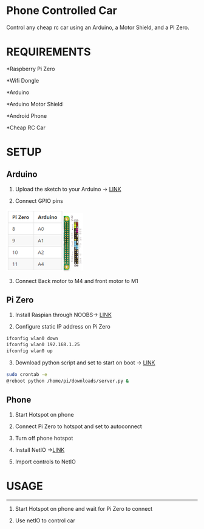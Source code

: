 # Phone Controlled Car


Control any cheap rc car using an Arduino, a Motor Shield, and a PI Zero.
# REQUIREMENTS

*Raspberry Pi Zero

*Wifi Dongle

*Arduino

*Arduino Motor Shield

*Android Phone

*Cheap RC Car

# SETUP


Arduino
-----
  1. Upload the sketch to your Arduino -> <a href="https://github.com/jdial1/Phone-Controlled-RC-Car/blob/master/Arduino/Arduino%20RC%20Car%20Sketch">LINK</a>

  2. Connect GPIO pins

<img src="https://github.com/jdial1/Phone-Controlled-RC-Car/blob/master/images/Pi-table.PNG" Width=30%></img><img src="https://github.com/jdial1/Phone-Controlled-RC-Car/blob/master/images/Pi-Zero-GPIO-PINOUT.PNG" Width=10%></img>

  3. Connect Back motor to M4 and front motor to M1

Pi Zero
-----
  1. Install Raspian through NOOBS-> <a href="https://www.raspberrypi.org/downloads/noobs/">LINK</a>

  2. Configure static IP address on Pi Zero
```bash
ifconfig wlan0 down
ifconfig wlan0 192.168.1.25
ifconfig wlan0 up
```
  3. Download python script and set to start on boot -> <a href="https://github.com/jdial1/Phone-Controlled-RC-Car/blob/master/Ras%20Pi%20Zero/Python%20server%20script">LINK</a>
```bash
sudo crontab -e
@reboot python /home/pi/downloads/server.py &
```


Phone
-----
  1. Start Hotspot on phone

  2. Connect Pi Zero to hotspot and set to autoconnect

  3. Turn off phone hotspot

  4. Install NetIO -><a href="https://play.google.com/store/apps/details?id=com.luvago.netio&hl=en">LINK</a>

  5. Import controls to NetIO



# USAGE
------------------------
  1. Start Hotspot on phone and wait for Pi Zero to connect

  2. Use netIO to control car
